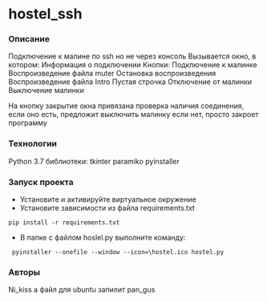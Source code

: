 # hostel_ssh
### Описание
Подключение к малине по ssh но не через консоль
Вызывается окно, в котором:
    Информация о подключении
    Кнопки:
        Подключение к малинке
        Воспроизведение файла muter
        Остановка воспроизведения
        Воспроизведение файла Intro
    Пустая строчка
        Отключение от малинки
        Выключение малинки

На кнопку закрытие окна привязана проверка наличия соединения, 
если оно есть, предложит выключить малинку
если нет, просто закроет программу
    
### Технологии
Python 3.7
библиотеки:
tkinter
paramiko
pyinstaller
### Запуск проекта 
- Установите и активируйте виртуальное окружение
- Установите зависимости из файла requirements.txt
```
pip install -r requirements.txt
``` 
- В папке с файлом hoslel.py выполните команду:
```
 pyinstaller --onefile --window --icon=\hostel.ico hostel.py
```
### Авторы
Ni_kiss а файл для ubuntu запилит pan_gus
